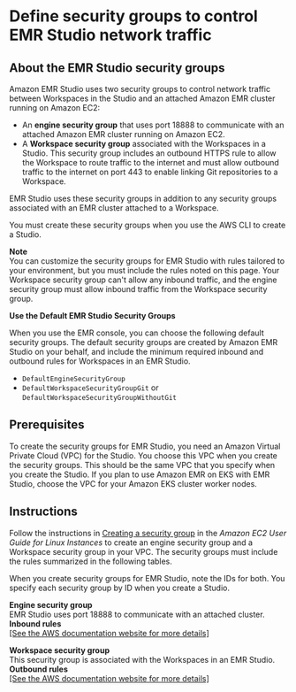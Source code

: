 # Define security groups to control EMR Studio network traffic<a name="emr-studio-security-groups"></a>

## About the EMR Studio security groups<a name="emr-studio-about-security-groups"></a>

Amazon EMR Studio uses two security groups to control network traffic between Workspaces in the Studio and an attached Amazon EMR cluster running on Amazon EC2:
+ An **engine security group** that uses port 18888 to communicate with an attached Amazon EMR cluster running on Amazon EC2\.
+ A **Workspace security group** associated with the Workspaces in a Studio\. This security group includes an outbound HTTPS rule to allow the Workspace to route traffic to the internet and must allow outbound traffic to the internet on port 443 to enable linking Git repositories to a Workspace\.

EMR Studio uses these security groups in addition to any security groups associated with an EMR cluster attached to a Workspace\. 

You must create these security groups when you use the AWS CLI to create a Studio\. 

**Note**  
You can customize the security groups for EMR Studio with rules tailored to your environment, but you must include the rules noted on this page\. Your Workspace security group can't allow any inbound traffic, and the engine security group must allow inbound traffic from the Workspace security group\.

**Use the Default EMR Studio Security Groups**

When you use the EMR console, you can choose the following default security groups\. The default security groups are created by Amazon EMR Studio on your behalf, and include the minimum required inbound and outbound rules for Workspaces in an EMR Studio\. 
+ `DefaultEngineSecurityGroup`
+ `DefaultWorkspaceSecurityGroupGit` or `DefaultWorkspaceSecurityGroupWithoutGit`

## Prerequisites<a name="emr-studio-security-group-prereqs"></a>

To create the security groups for EMR Studio, you need an Amazon Virtual Private Cloud \(VPC\) for the Studio\. You choose this VPC when you create the security groups\. This should be the same VPC that you specify when you create the Studio\. If you plan to use Amazon EMR on EKS with EMR Studio, choose the VPC for your Amazon EKS cluster worker nodes\.

## Instructions<a name="emr-studio-security-group-instructions"></a>

Follow the instructions in [Creating a security group](https://docs.aws.amazon.com/AWSEC2/latest/UserGuide/working-with-security-groups.html#creating-security-group) in the *Amazon EC2 User Guide for Linux Instances* to create an engine security group and a Workspace security group in your VPC\. The security groups must include the rules summarized in the following tables\.

When you create security groups for EMR Studio, note the IDs for both\. You specify each security group by ID when you create a Studio\.

**Engine security group**  
EMR Studio uses port 18888 to communicate with an attached cluster\.    
**Inbound rules**    
[\[See the AWS documentation website for more details\]](http://docs.aws.amazon.com/emr/latest/ManagementGuide/emr-studio-security-groups.html)

**Workspace security group**  
This security group is associated with the Workspaces in an EMR Studio\.     
**Outbound rules**    
[\[See the AWS documentation website for more details\]](http://docs.aws.amazon.com/emr/latest/ManagementGuide/emr-studio-security-groups.html)